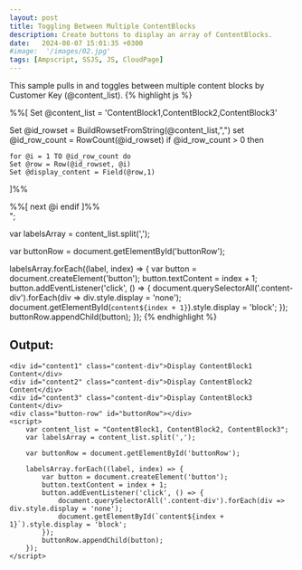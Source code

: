 ```yaml
---
layout: post
title: Toggling Between Multiple ContentBlocks
description: Create buttons to display an array of ContentBlocks.
date:   2024-08-07 15:01:35 +0300
#image:  '/images/02.jpg'
tags: [Ampscript, SSJS, JS, CloudPage]
---
```


This sample pulls in and toggles between multiple content blocks by Customer Key (@content_list).
{% highlight js %}
<style>
    .content-div { display: none; }
    #content1 { display: block; }
    #buttonRow button {margin: 10px 0; width: 30px;border: 1px solid #ccc;}
</style>
%%[
  Set @content_list = 'ContentBlock1,ContentBlock2,ContentBlock3'

  Set @id_rowset = BuildRowsetFromString(@content_list,",")
  set @id_row_count = RowCount(@id_rowset)
  if @id_row_count > 0 then

    for @i = 1 TO @id_row_count do
    Set @row = Row(@id_rowset, @i)
    Set @display_content = Field(@row,1)
  ]%%

<div id="content%%=v(@i)=%%" class="content-div">%%=ContentBlockByKey(@display_content)=%%</div>
%%[ next @i endif ]%%
<div class="button-row" id="buttonRow"></div>

<script runat="server">
    Platform.Load("Core", "1");
    var content_list = Variable.GetValue("@content_list");
</script>

<script>
var content_list = "<script runat='server'>Write(content_list)</script>";
var labelsArray = content_list.split(',');

var buttonRow = document.getElementById('buttonRow');

labelsArray.forEach((label, index) => {
    var button = document.createElement('button');
    button.textContent = index + 1;
    button.addEventListener('click', () => {
        document.querySelectorAll('.content-div').forEach(div => div.style.display = 'none');
        document.getElementById(`content${index + 1}`).style.display = 'block';
    });
    buttonRow.appendChild(button);
});
</script>
{% endhighlight %}

<div class="sample-output">
    <h2>Output:</h2>
    <style>
        .content-div { display: none; }
        #content1 { display: block; } /* Show content1 by default */
        #buttonRow button {margin: 10px 0; width: 30px;border: 1px solid #ccc;}
    </style>

    <div id="content1" class="content-div">Display ContentBlock1 Content</div>
    <div id="content2" class="content-div">Display ContentBlock2 Content</div>
    <div id="content3" class="content-div">Display ContentBlock3 Content</div>
    <div class="button-row" id="buttonRow"></div>
    <script>
        var content_list = "ContentBlock1, ContentBlock2, ContentBlock3";
        var labelsArray = content_list.split(',');

        var buttonRow = document.getElementById('buttonRow');

        labelsArray.forEach((label, index) => {
            var button = document.createElement('button');
            button.textContent = index + 1;
            button.addEventListener('click', () => {
                document.querySelectorAll('.content-div').forEach(div => div.style.display = 'none');
                document.getElementById(`content${index + 1}`).style.display = 'block';
            });
            buttonRow.appendChild(button);
        });
    </script>
</div>